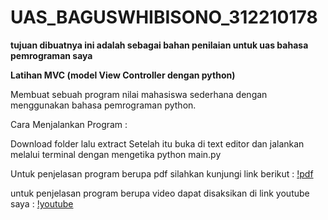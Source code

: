 # UAS_BAGUSWHIBISONO_312210178

**tujuan dibuatnya ini adalah sebagai bahan penilaian untuk uas bahasa pemrograman saya**

**Latihan MVC (model View Controller dengan python)**

Membuat sebuah program nilai mahasiswa sederhana dengan menggunakan bahasa pemrograman python.

Cara Menjalankan Program :

Download folder lalu extract
Setelah itu buka di text editor dan jalankan melalui terminal dengan mengetika python main.py

Untuk penjelasan program berupa pdf silahkan kunjungi link berikut :
[!pdf](https://drive.google.com/file/d/1Po4cKTcHwyUu24MTcGHh3kkX1E93FXps/view?usp=sharing)

untuk penjelasan program berupa video dapat disaksikan di link youtube saya :
[!youtube](https://youtu.be/zC1mVW9HAzw)